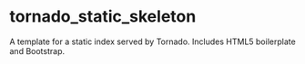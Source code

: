 # tornado_static_skeleton

A template for a static index served by Tornado.  Includes HTML5 boilerplate
and Bootstrap.

